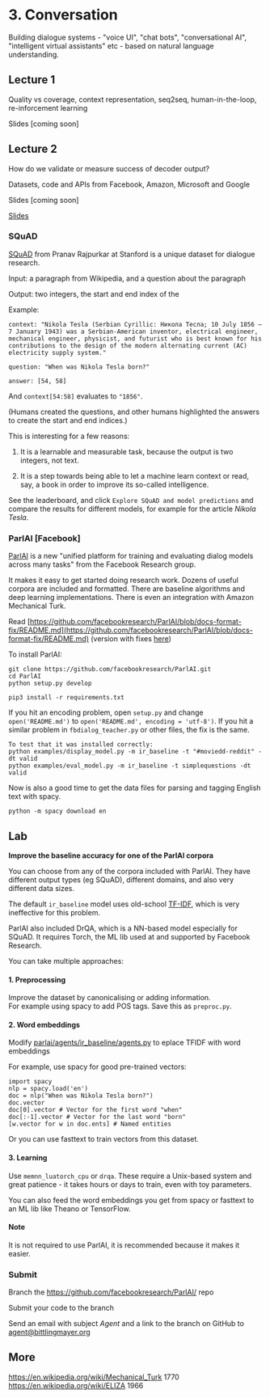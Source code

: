 # 3. Conversation

Building dialogue systems - "voice UI", "chat bots", "conversational AI", "intelligent virtual assistants" etc - based on natural language understanding.

## Lecture 1

Quality vs coverage, context representation, seq2seq, human-in-the-loop, re-inforcement learning

Slides [coming soon]

## Lecture 2

How do we validate or measure success of decoder output?

Datasets, code and APIs from Facebook, Amazon, Microsoft and Google

Slides [coming soon]

[Slides](https://docs.google.com/presentation/d/1yLHX748wU_6i1FVJPxORgCx7pYnfLzX2dfbUE1cHmLk/edit?usp=sharing)

### SQuAD

[SQuAD](https://rajpurkar.github.io/SQuAD-explorer/) from Pranav Rajpurkar at Stanford is a unique dataset for dialogue research.

Input: a paragraph from Wikipedia, and a question about the paragraph  

Output: two integers, the start and end index of the 

Example:

```context: "Nikola Tesla (Serbian Cyrillic: Никола Тесла; 10 July 1856 – 7 January 1943) was a Serbian-American inventor, electrical engineer, mechanical engineer, physicist, and futurist who is best known for his contributions to the design of the modern alternating current (AC) electricity supply system."```

```question: "When was Nikola Tesla born?"```

```answer: [54, 58]```

And `context[54:58]` evaluates to `"1856"`.

(Humans created the questions, and other humans highlighted the answers to create the start and end indices.)

This is interesting for a few reasons:  

1. It is a learnable and measurable task, because the output is two integers, not text.  

2. It is a step towards being able to let a machine learn context or read, say, a book in order to improve its so-called intelligence.

See the leaderboard, and click `Explore SQuAD and model predictions` and compare the results for different models, for example for the article *Nikola Tesla*.


### ParlAI [Facebook]

[ParlAI](http://parl.ai) is a new "unified platform for training and evaluating dialog models across many tasks" from the Facebook Research group.

It makes it easy to get started doing research work.  Dozens of useful corpora are included and formatted.  There are baseline algorithms and deep learning implementations.  There is even an integration with Amazon Mechanical Turk.

Read [https://github.com/facebookresearch/ParlAI/blob/docs-format-fix/README.md](https://github.com/facebookresearch/ParlAI/blob/docs-format-fix/README.md) (version with fixes [here](https://github.com/facebookresearch/ParlAI/blob/docs-format-fix/README.md))

To install ParlAI:

```
git clone https://github.com/facebookresearch/ParlAI.git
cd ParlAI
python setup.py develop

pip3 install -r requirements.txt
```

If you hit an encoding problem, open `setup.py` and change `open('README.md')` to `open('README.md', encoding = 'utf-8')`.
If you hit a similar problem in `fbdialog_teacher.py` or other files, the fix is the same.

```
To test that it was installed correctly:
python examples/display_model.py -m ir_baseline -t "#moviedd-reddit" -dt valid
python examples/eval_model.py -m ir_baseline -t simplequestions -dt valid
```

Now is also a good time to get the data files for parsing and tagging English text with spacy.
```
python -m spacy download en
```

## Lab

**Improve the baseline accuracy for one of the ParlAI corpora**

You can choose from any of the corpora included with ParlAI.  They have different output types (eg SQuAD), different domains, and also very different data sizes.

The default `ir_baseline` model uses old-school [TF-IDF](https://en.wikipedia.org/wiki/Tf%E2%80%93idf), which is very ineffective for this problem.

ParlAI also included DrQA, which is a NN-based model especially for SQuAD.  It requires Torch, the ML lib used at and supported by Facebook Research.

You can take multiple approaches:

#### 1. Preprocessing
Improve the dataset by canonicalising or adding information.  
For example using spacy to add POS tags.
Save this as `preproc.py`.

#### 2. Word embeddings
Modify [parlai/agents/ir_baseline/agents.py](https://github.com/facebookresearch/ParlAI/blob/master/parlai/agents/ir_baseline/agents.py) to eplace TFIDF with word embeddings  

For example, use spacy for good pre-trained vectors:  
```
import spacy
nlp = spacy.load('en')
doc = nlp("When was Nikola Tesla born?")
doc.vector
doc[0].vector # Vector for the first word "when"
doc[:-1].vector # Vector for the last word "born"
[w.vector for w in doc.ents] # Named entities
```

Or you can use fasttext to train vectors from this dataset.

#### 3. Learning
Use `memnn_luatorch_cpu` or `drqa`.  These require a Unix-based system and great patience - it takes hours or days to train, even with toy parameters.

You can also feed the word embeddings you get from spacy or fasttext to an ML lib like Theano or TensorFlow.

#### Note
It is not required to use ParlAI, it is recommended because it makes it easier.

### Submit

Branch the https://github.com/facebookresearch/ParlAI/ repo

Submit your code to the branch

Send an email with subject *Agent* and a link to the branch on GitHub to agent@bittlingmayer.org

## More

https://en.wikipedia.org/wiki/Mechanical_Turk 1770  
https://en.wikipedia.org/wiki/ELIZA 1966
